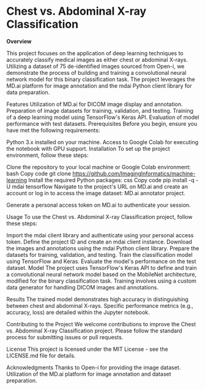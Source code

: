 # Chest vs. Abdominal X-ray Classification

**Overview**

This project focuses on the application of deep learning techniques to accurately classify medical images as either chest or abdominal X-rays. Utilizing a dataset of 75 de-identified images sourced from Open-i, we demonstrate the process of building and training a convolutional neural network model for this binary classification task. The project leverages the MD.ai platform for image annotation and the mdai Python client library for data preparation.

Features
Utilization of MD.ai for DICOM image display and annotation.
Preparation of image datasets for training, validation, and testing.
Training of a deep learning model using TensorFlow's Keras API.
Evaluation of model performance with test datasets.
Prerequisites
Before you begin, ensure you have met the following requirements:

Python 3.x installed on your machine.
Access to Google Colab for executing the notebook with GPU support.
Installation
To set up the project environment, follow these steps:

Clone the repository to your local machine or Google Colab environment:
bash
Copy code
git clone https://github.com/ImagingInformatics/machine-learning
Install the required Python packages:
css
Copy code
pip install -q -U mdai tensorflow
Navigate to the project's URL on MD.ai and create an account or log in to access the image dataset: MD.ai annotator project.

Generate a personal access token on MD.ai to authenticate your session.

Usage
To use the Chest vs. Abdominal X-ray Classification project, follow these steps:

Import the mdai client library and authenticate using your personal access token.
Define the project ID and create an mdai client instance.
Download the images and annotations using the mdai Python client library.
Prepare the datasets for training, validation, and testing.
Train the classification model using TensorFlow and Keras.
Evaluate the model's performance on the test dataset.
Model
The project uses TensorFlow's Keras API to define and train a convolutional neural network model based on the MobileNet architecture, modified for the binary classification task. Training involves using a custom data generator for handling DICOM images and annotations.

Results
The trained model demonstrates high accuracy in distinguishing between chest and abdominal X-rays. Specific performance metrics (e.g., accuracy, loss) are detailed within the Jupyter notebook.

Contributing to the Project
We welcome contributions to improve the Chest vs. Abdominal X-ray Classification project. Please follow the standard process for submitting issues or pull requests.

License
This project is licensed under the MIT License - see the LICENSE.md file for details.

Acknowledgments
Thanks to Open-i for providing the image dataset.
Utilization of the MD.ai platform for image annotation and dataset preparation.

